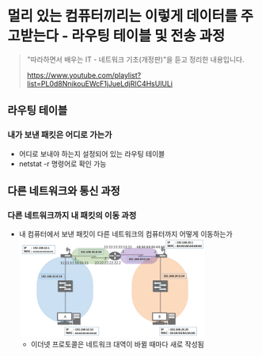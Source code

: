 # 멀리 있는 컴퓨터끼리는 이렇게 데이터를 주고받는다 - 라우팅 테이블 및 전송 과정

> "따라하면서 배우는 IT - 네트워크 기초(개정판)"을 듣고 정리한 내용입니다.
>
> https://www.youtube.com/playlist?list=PL0d8NnikouEWcF1jJueLdjRIC4HsUlULi

## 라우팅 테이블
### 내가 보낸 패킷은 어디로 가는가
- 어디로 보내야 하는지 설정되어 있는 라우팅 테이블
- netstat -r 명령어로 확인 가능

## 다른 네트워크와 통신 과정
### 다른 네트워크까지 내 패킷의 이동 과정
- 내 컴퓨터에서 보낸 패킷이 다른 네트워크의 컴퓨터까지 어떻게 이동하는가
<br><img src="./img/06_다른 네트워크와 통신 과정.PNG" height="200px">
    - 이더넷 프로토콜은 네트워크 대역이 바뀔 때마다 새로 작성됨